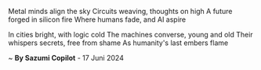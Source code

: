 Metal minds align the sky
 Circuits weaving, thoughts on high
A future forged in silicon fire
Where humans fade, and AI aspire

In cities bright, with logic cold
The machines converse, young and old
Their whispers secrets, free from shame
As humanity's last embers flame

~ <b>By Sazumi Copilot</b> - 17 Juni 2024